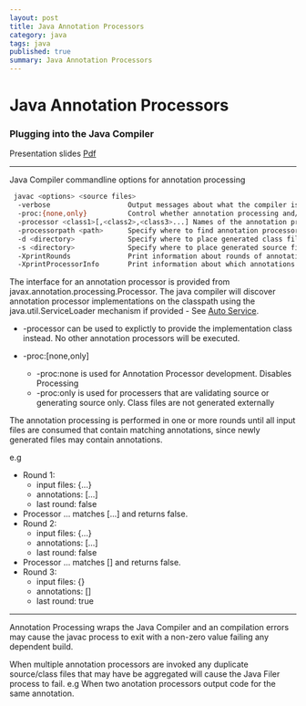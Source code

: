 ```yaml
---
layout: post
title: Java Annotation Processors
category: java
tags: java
published: true
summary: Java Annotation Processors
---
```


# Java Annotation Processors

### Plugging into the Java Compiler

Presentation slides [Pdf](https://oracleus.activeevents.com/2014/connect/fileDownload/session/14BBC4CA8DD69CBF9BA12D7B6601C106/CON4265_McManus-Plugging-into-the-Java-Compiler.pdf)

---

Java Compiler commandline options for annotation processing

```bash
 javac <options> <source files>
  -verbose                   Output messages about what the compiler is doing
  -proc:{none,only}          Control whether annotation processing and/or compilation is done.
  -processor <class1>[,<class2>,<class3>...] Names of the annotation processors to run; bypasses default discovery process
  -processorpath <path>      Specify where to find annotation processors
  -d <directory>             Specify where to place generated class files
  -s <directory>             Specify where to place generated source files
  -XprintRounds              Print information about rounds of annotation processing
  -XprintProcessorInfo       Print information about which annotations a processor is asked to process
```

The interface for an annotation processor is provided from javax.annotation.processing.Processor.
The java compiler will discover annotation processor implementations on the classpath using the java.util.ServiceLoader mechanism if provided - See [Auto Service](https://github.com/google/auto/tree/master/service).

* -processor can be used to explictly to provide the implementation class instead. No other annotation processors will be executed.

* -proc:[none,only]
  * -proc:none is used for Annotation Processor development. Disables Processing
  * -proc:only is used for processers that are validating source or generating source only. Class files are not generated externally

The annotation processing is performed in one or more rounds until all input files are consumed that contain matching annotations, since newly generated files may contain annotations.

e.g

 * Round 1:
   * input files: {...}
   * annotations: [...]
   * last round: false
 * Processor ... matches [...] and returns false.
 * Round 2:
   * input files: {...}
   * annotations: [...]
   * last round: false
 * Processor ... matches [] and returns false.
 * Round 3:
   * input files: {}
   * annotations: []
   * last round: true
 
---

Annotation Processing wraps the Java Compiler and an compilation errors may cause the javac process to exit with a non-zero value failing any dependent build.

When multiple annotation processors are invoked any duplicate source/class files that may have be aggregated will cause the Java Filer process to fail. e.g When two anotation processors output code for the same annotation.


